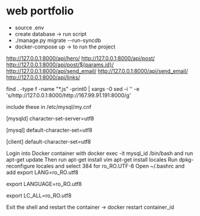# web portfolio
- source .env
- create database -> run script
- ./manage.py migrate --run-syncdb
- docker-compose up -> to run the project


http://127.0.0.1:8000/api/hero/
http://127.0.0.1:8000/api/post/
http://127.0.0.1:8000/api/post/${params.id}/
http://127.0.0.1:8000/api/send_email/
http://127.0.0.1:8000/api/send_email/
http://127.0.0.1:8000/api/links/

find . -type f -name "*.js" -print0 | xargs -0 sed -i '' -e 's/http\:\/\/127\.0\.0\.1\:8000/http\:\/\/167\.99\.91\.191\:8000/g'


include these in /etc/mysql/my.cnf

[mysqld]
character-set-server=utf8

[mysql]
default-character-set=utf8

[client]
default-character-set=utf8


Login into Docker container with docker exec -it mysql_id /bin/bash and run apt-get update
Then run apt-get install vim apt-get install locales
Run dpkg-reconfigure locales and select 384 for ro_RO.UTF-8
Open ~/.bashrc and add
export LANG=ro_RO.utf8

export LANGUAGE=ro_RO.utf8

export LC_ALL=ro_RO.utf8

Exit the shell and restart the container -> docker restart container_id